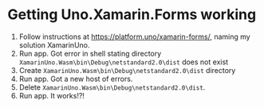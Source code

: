 # Getting Uno.Xamarin.Forms working

1. Follow instructions at https://platform.uno/xamarin-forms/, naming my solution XamarinUno.
2. Run app.  Got error in shell stating directory `XamarinUno.Wasm\bin\Debug\netstandard2.0\dist` does not exist
3. Create `XamarinUno.Wasm\bin\Debug\netstandard2.0\dist` directory
3. Run app. Got a new host of errors.
4. Delete `XamarinUno.Wasm\bin\Debug\netstandard2.0\dist`.
5. Run app.  It works!?!